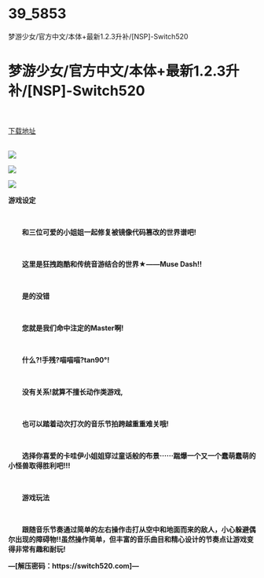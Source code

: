 # 39_5853
梦游少女/官方中文/本体+最新1.2.3升补/[NSP]-Switch520
# 梦游少女/官方中文/本体+最新1.2.3升补/[NSP]-Switch520
 <br/></br>
[下载地址](https://www.switch520.cc/article/5853 "下载地址")
<br/></br>

<p><img src="https://www.switch520.cc/muke_img/upload_art_editor_20210102-1_2742d2e7454809ba5ab2d1fcc06b566d.jpg"></p>
<p><img src="https://www.switch520.cc/muke_img/upload_art_editor_20210102-1_63d28da6ca6ba249ea42efddbc77a8b7.jpg"></p>
<p><img src="https://www.switch520.cc/muke_img/upload_art_editor_20210102-1_7732f486b8862c28ffb62700afb1ab18.jpg"></p>
<p><strong>游戏设定</strong></p>
<p>&nbsp;</p>
<p><strong>　　和三位可爱的小姐姐一起修复被镜像代码篡改的世界谱吧!</strong></p>
<p>&nbsp;</p>
<p><strong>　　这里是狂拽跑酷和传统音游结合的世界★——Muse Dash!!</strong></p>
<p>&nbsp;</p>
<p><strong>　　是的没错</strong></p>
<p>&nbsp;</p>
<p><strong>　　您就是我们命中注定的Master啊!</strong></p>
<p>&nbsp;</p>
<p><strong>　　什么?!手残?喵喵喵?tan90°!</strong></p>
<p>&nbsp;</p>
<p><strong>　　没有关系!就算不擅长动作类游戏,</strong></p>
<p>&nbsp;</p>
<p><strong>　　也可以踏着动次打次的音乐节拍跨越重重难关哦!</strong></p>
<p>&nbsp;</p>
<p><strong>　　选择你喜爱的卡哇伊小姐姐穿过童话般的布景⋯⋯踹爆一个又一个蠢萌蠢萌的小怪兽取得胜利吧!!!</strong></p>
<p>&nbsp;</p>
<p><strong>　　游戏玩法</strong></p>
<p>&nbsp;</p>
<p><strong>　　跟随音乐节奏通过简单的左右操作击打从空中和地面而来的敌人，小心躲避偶尔出现的障碍物!!虽然操作简单，但丰富的音乐曲目和精心设计的节奏点让游戏变得非常有趣和耐玩!</strong></p>
<p><strong>—[解压密码：https://switch520.com]—</strong></p>
